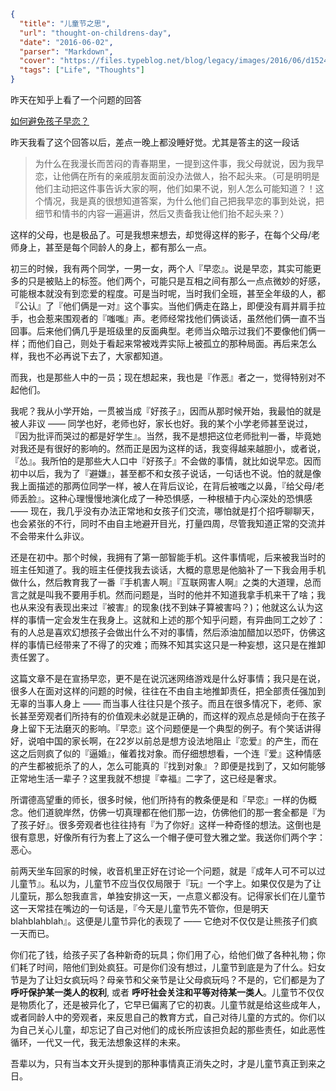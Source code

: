 ```json
{
  "title": "儿童节之思",
  "url": "thought-on-childrens-day",
  "date": "2016-06-02",
  "parser": "Markdown",
  "cover": "https://files.typeblog.net/blog/legacy/images/2016/06/d1524764_1.jpg",
  "tags": ["Life", "Thoughts"]
}
```

昨天在知乎上看了一个问题的回答

[如何避免孩子早恋？](http://www.zhihu.com/question/46565833/answer/102037969?f3fb8ead20=0e6f8014607f747b0bf69162bcf61115)

昨天我看了这个回答以后，差点一晚上都没睡好觉。尤其是答主的这一段话

> 为什么在我漫长而苦闷的青春期里，一提到这件事，我父母就说，因为我早恋，让他俩在所有的亲戚朋友面前没办法做人，抬不起头来。（可是明明是他们主动把这件事告诉大家的啊，他们如果不说，别人怎么可能知道？！这个情况，我是真的很想知道答案，为什么他们自己把我早恋的事到处说，把细节和情书的内容一遍遍讲，然后又责备我让他们抬不起头来？）

这样的父母，也是极品了。可是我想来想去，却觉得这样的影子，在每个父母/老师身上，甚至是每个同龄人的身上，都有那么一点。

初三的时候，我有两个同学，一男一女，两个人『早恋』。说是早恋，其实可能更多的只是被贴上的标签。他们两个，可能只是互相之间有那么一点点微妙的好感，可能根本就没有到恋爱的程度。可是当时呢，当时我们全班，甚至全年级的人，都『公认』了『他们俩是一对』这个事实。当他们俩走在路上，即便没有肩并肩手拉手，也会惹来围观者的『嗤嗤』声。老师经常找他们俩谈话，虽然他们俩一直不当回事。后来他们俩几乎是班级里的反面典型。老师当众暗示过我们不要像他们俩一样；而他们自己，则处于看起来常被戏弄实际上被孤立的那种局面。再后来怎么样，我也不必再说下去了，大家都知道。

而我，也是那些人中的一员；现在想起来，我也是『作恶』者之一，觉得特别对不起他们。

我呢？我从小学开始，一贯被当成『好孩子』，因而从那时候开始，我最怕的就是被人非议 —— 同学也好，老师也好，家长也好。我的某个小学老师甚至说过，『因为批评而哭过的都是好学生』。当然，我不是想把这位老师批判一番，毕竟她对我还是有很好的影响的。然而正是因为这样的话，我变得越来越胆小，或者说，『怂』。我所怕的是那些大人口中『好孩子』不会做的事情，就比如说早恋。因而初中以后，我为了『避嫌』，甚至都不和女孩子说话，一句话也不说。怕的就是像我上面描述的那两位同学一样，被人在背后议论，在背后被嗤之以鼻，『给父母/老师丢脸』。这种心理慢慢地演化成了一种恐惧感，一种根植于内心深处的恐惧感 —— 现在，我几乎没有办法正常地和女孩子们交流，哪怕就是打个招呼聊聊天，也会紧张的不行，同时不由自主地避开目光，打量四周，尽管我知道正常的交流并不会带来什么非议。

还是在初中。那个时候，我拥有了第一部智能手机。这件事情呢，后来被我当时的班主任知道了。我的班主任便找我去谈话，大概的意思是他脑补了一下我会用手机做什么，然后教育我了一番『手机害人啊』『互联网害人啊』之类的大道理，总而言之就是叫我不要用手机。然而问题是，当时的他并不知道我拿手机来干了啥；我也从来没有表现出来过『被害』的现象(找不到妹子算被害吗？)；他就这么认为这样的事情一定会发生在我身上。这就和上述的那个知乎问题，有异曲同工之妙了：有的人总是喜欢幻想孩子会做出什么不对的事情，然后添油加醋加以恐吓，仿佛这样的事情已经带来了不得了的灾难；而殊不知其实这只是一种妄想，这只是在推卸责任罢了。

这篇文章不是在宣扬早恋，更不是在说沉迷网络游戏是什么好事情；我只是在说，很多人在面对这样的问题的时候，往往在不由自主地推卸责任，把全部责任强加到无辜的当事人身上 —— 而当事人往往只是个孩子。而且在很多情况下，老师、家长甚至旁观者们所持有的价值观未必就是正确的，而这样的观点总是倾向于在孩子身上留下无法磨灭的影响。『早恋』这个问题便是一个典型的例子。有个笑话讲得好，说咱中国的家长啊，在22岁以前总是想方设法地阻止『恋爱』的产生，而在这之后则疯了似的『逼婚』，催着找对象。而仔细想想看，一个连『爱』这种情感的产生都被扼杀了的人，怎么可能真的『找到对象』？即便是找到了，又如何能够正常地生活一辈子？这里我就不想提『幸福』二字了，这已经是奢求。

所谓德高望重的师长，很多时候，他们所持有的教条便是和『早恋』一样的伪概念。他们道貌岸然，仿佛一切真理都在他们那一边，仿佛他们的那一套全都是『为了孩子好』。很多旁观者也往往持有『为了你好』这样一种奇怪的想法。这倒也是很有意思，好像所有行为套上了这么一个帽子便可登大雅之堂。我送你们两个字：恶心。

前两天坐车回家的时候，收音机里正好在讨论一个问题，就是『成年人可不可以过儿童节』。私以为，儿童节不应当仅仅局限于『玩』一个字上。如果仅仅是为了让儿童玩，那么恕我直言，单独安排这一天，一点意义都没有。记得家长们在儿童节这一天常挂在嘴边的一句话是，『今天是儿童节先不管你，但是明天blahblahblah』。这便是儿童节异化的表现了 —— 它绝对不仅仅是让熊孩子们疯一天而已。

你们花了钱，给孩子买了各种新奇的玩具；你们用了心，给他们做了各种礼物；你们耗了时间，陪他们到处疯狂。可是你们没有想过，儿童节到底是为了什么。妇女节是为了让妇女疯玩吗？母亲节和父亲节是让父母疯玩吗？不是的，它们都是为了 __呼吁保护某一类人的权利__, 或者 __呼吁社会关注和平等对待某一类人__。儿童节不仅仅是物质化了，还是被异化了，它早已偏离了它的初衷。儿童节就是给这些成年人，或者同龄人中的旁观者，来反思自己的教育方式，自己对待儿童的方式的。你们以为自己关心儿童，却忘记了自己对他们的成长所应该担负起的那些责任，如此恶性循环，一代又一代，我无法想象这样的未来。

吾辈以为，只有当本文开头提到的那种事情真正消失之时，才是儿童节真正到来之日。